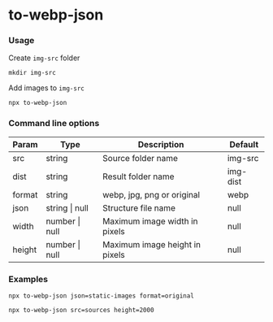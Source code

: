 # to-webp-json
### Usage
Create ```img-src``` folder
```shell
mkdir img-src
```
Add images to ```img-src```
```shell
npx to-webp-json
```
### Command line options
| Param  | Type           | Description                    | Default  |
|--------|----------------|--------------------------------|----------|
| src    | string         | Source folder name             | img-src  |
| dist   | string         | Result folder name             | img-dist |
| format | string         | webp, jpg, png or original     | webp     |
| json   | string \| null | Structure file name            | null     |
| width  | number \| null | Maximum image width in pixels  | null     |
| height | number \| null | Maximum image height in pixels | null     |
### Examples
```shell
npx to-webp-json json=static-images format=original
```
```shell
npx to-webp-json src=sources height=2000
```

